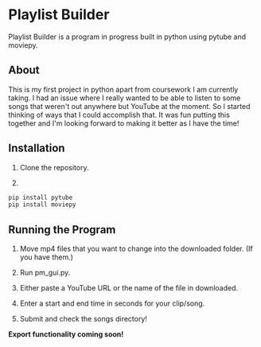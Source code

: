 # Playlist Builder

Playlist Builder is a program in progress built in python using pytube and moviepy.

## About

This is my first project in python apart from coursework I am currently taking. I had an issue where I really wanted to be able to listen to some songs that weren't out anywhere but YouTube at the moment. So I started thinking of ways that I could accomplish that. It was fun putting this together and I'm looking forward to making it better as I have the time!

## Installation

1. Clone the repository.

2. 
```bash
pip install pytube
pip install moviepy
```

## Running the Program

1. Move mp4 files that you want to change into the downloaded folder. (If you have them.)

2. Run pm_gui.py.

3. Either paste a YouTube URL or the name of the file in downloaded.

4. Enter a start and end time in seconds for your clip/song.

5. Submit and check the songs directory!

**Export functionality coming soon!**
